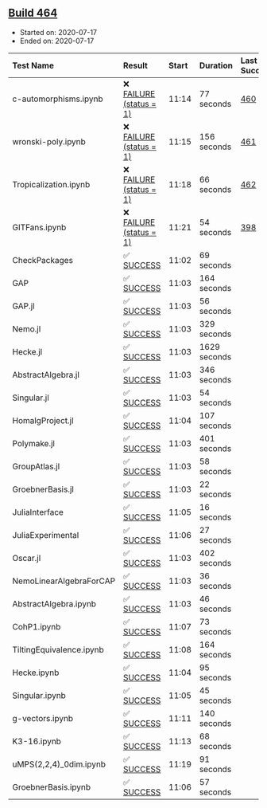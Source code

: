 ## [Build 464](https://oscarci.mathematik.uni-kl.de/job/oscar-stable/464/)

* Started on: 2020-07-17
* Ended on: 2020-07-17

| Test Name    | Result | Start | Duration | Last Success | First Failure |
|:-------------|:-------|:------|:---------|:-------------|:--------------|
| c-automorphisms.ipynb | ❌ [FAILURE (status = 1)](https://oscarci.mathematik.uni-kl.de/job/oscar-stable/464/artifact/logs/build-464/c-automorphisms.ipynb.log) | 11:14 | 77 seconds | [460](https://oscarci.mathematik.uni-kl.de/job/oscar-stable/460/) | [461](https://oscarci.mathematik.uni-kl.de/job/oscar-stable/461/) |
| wronski-poly.ipynb | ❌ [FAILURE (status = 1)](https://oscarci.mathematik.uni-kl.de/job/oscar-stable/464/artifact/logs/build-464/wronski-poly.ipynb.log) | 11:15 | 156 seconds | [461](https://oscarci.mathematik.uni-kl.de/job/oscar-stable/461/) | [462](https://oscarci.mathematik.uni-kl.de/job/oscar-stable/462/) |
| Tropicalization.ipynb | ❌ [FAILURE (status = 1)](https://oscarci.mathematik.uni-kl.de/job/oscar-stable/464/artifact/logs/build-464/Tropicalization.ipynb.log) | 11:18 | 66 seconds | [462](https://oscarci.mathematik.uni-kl.de/job/oscar-stable/462/) | [463](https://oscarci.mathematik.uni-kl.de/job/oscar-stable/463/) |
| GITFans.ipynb | ❌ [FAILURE (status = 1)](https://oscarci.mathematik.uni-kl.de/job/oscar-stable/464/artifact/logs/build-464/GITFans.ipynb.log) | 11:21 | 54 seconds | [398](https://oscarci.mathematik.uni-kl.de/job/oscar-stable/398/) | [399](https://oscarci.mathematik.uni-kl.de/job/oscar-stable/399/) |
| CheckPackages | ✅ [SUCCESS](https://oscarci.mathematik.uni-kl.de/job/oscar-stable/464/artifact/logs/build-464/CheckPackages.log) | 11:02 | 69 seconds |  |  |
| GAP | ✅ [SUCCESS](https://oscarci.mathematik.uni-kl.de/job/oscar-stable/464/artifact/logs/build-464/GAP.log) | 11:03 | 164 seconds |  |  |
| GAP.jl | ✅ [SUCCESS](https://oscarci.mathematik.uni-kl.de/job/oscar-stable/464/artifact/logs/build-464/GAP.jl.log) | 11:03 | 56 seconds |  |  |
| Nemo.jl | ✅ [SUCCESS](https://oscarci.mathematik.uni-kl.de/job/oscar-stable/464/artifact/logs/build-464/Nemo.jl.log) | 11:03 | 329 seconds |  |  |
| Hecke.jl | ✅ [SUCCESS](https://oscarci.mathematik.uni-kl.de/job/oscar-stable/464/artifact/logs/build-464/Hecke.jl.log) | 11:03 | 1629 seconds |  |  |
| AbstractAlgebra.jl | ✅ [SUCCESS](https://oscarci.mathematik.uni-kl.de/job/oscar-stable/464/artifact/logs/build-464/AbstractAlgebra.jl.log) | 11:03 | 346 seconds |  |  |
| Singular.jl | ✅ [SUCCESS](https://oscarci.mathematik.uni-kl.de/job/oscar-stable/464/artifact/logs/build-464/Singular.jl.log) | 11:03 | 54 seconds |  |  |
| HomalgProject.jl | ✅ [SUCCESS](https://oscarci.mathematik.uni-kl.de/job/oscar-stable/464/artifact/logs/build-464/HomalgProject.jl.log) | 11:04 | 107 seconds |  |  |
| Polymake.jl | ✅ [SUCCESS](https://oscarci.mathematik.uni-kl.de/job/oscar-stable/464/artifact/logs/build-464/Polymake.jl.log) | 11:03 | 401 seconds |  |  |
| GroupAtlas.jl | ✅ [SUCCESS](https://oscarci.mathematik.uni-kl.de/job/oscar-stable/464/artifact/logs/build-464/GroupAtlas.jl.log) | 11:03 | 58 seconds |  |  |
| GroebnerBasis.jl | ✅ [SUCCESS](https://oscarci.mathematik.uni-kl.de/job/oscar-stable/464/artifact/logs/build-464/GroebnerBasis.jl.log) | 11:03 | 22 seconds |  |  |
| JuliaInterface | ✅ [SUCCESS](https://oscarci.mathematik.uni-kl.de/job/oscar-stable/464/artifact/logs/build-464/JuliaInterface.log) | 11:05 | 16 seconds |  |  |
| JuliaExperimental | ✅ [SUCCESS](https://oscarci.mathematik.uni-kl.de/job/oscar-stable/464/artifact/logs/build-464/JuliaExperimental.log) | 11:06 | 27 seconds |  |  |
| Oscar.jl | ✅ [SUCCESS](https://oscarci.mathematik.uni-kl.de/job/oscar-stable/464/artifact/logs/build-464/Oscar.jl.log) | 11:03 | 402 seconds |  |  |
| NemoLinearAlgebraForCAP | ✅ [SUCCESS](https://oscarci.mathematik.uni-kl.de/job/oscar-stable/464/artifact/logs/build-464/NemoLinearAlgebraForCAP.log) | 11:03 | 36 seconds |  |  |
| AbstractAlgebra.ipynb | ✅ [SUCCESS](https://oscarci.mathematik.uni-kl.de/job/oscar-stable/464/artifact/logs/build-464/AbstractAlgebra.ipynb.log) | 11:03 | 46 seconds |  |  |
| CohP1.ipynb | ✅ [SUCCESS](https://oscarci.mathematik.uni-kl.de/job/oscar-stable/464/artifact/logs/build-464/CohP1.ipynb.log) | 11:07 | 73 seconds |  |  |
| TiltingEquivalence.ipynb | ✅ [SUCCESS](https://oscarci.mathematik.uni-kl.de/job/oscar-stable/464/artifact/logs/build-464/TiltingEquivalence.ipynb.log) | 11:08 | 164 seconds |  |  |
| Hecke.ipynb | ✅ [SUCCESS](https://oscarci.mathematik.uni-kl.de/job/oscar-stable/464/artifact/logs/build-464/Hecke.ipynb.log) | 11:04 | 95 seconds |  |  |
| Singular.ipynb | ✅ [SUCCESS](https://oscarci.mathematik.uni-kl.de/job/oscar-stable/464/artifact/logs/build-464/Singular.ipynb.log) | 11:05 | 45 seconds |  |  |
| g-vectors.ipynb | ✅ [SUCCESS](https://oscarci.mathematik.uni-kl.de/job/oscar-stable/464/artifact/logs/build-464/g-vectors.ipynb.log) | 11:11 | 140 seconds |  |  |
| K3-16.ipynb | ✅ [SUCCESS](https://oscarci.mathematik.uni-kl.de/job/oscar-stable/464/artifact/logs/build-464/K3-16.ipynb.log) | 11:13 | 68 seconds |  |  |
| uMPS(2,2,4)_0dim.ipynb | ✅ [SUCCESS](https://oscarci.mathematik.uni-kl.de/job/oscar-stable/464/artifact/logs/build-464/uMPS-2-2-4-_0dim.ipynb.log) | 11:19 | 91 seconds |  |  |
| GroebnerBasis.ipynb | ✅ [SUCCESS](https://oscarci.mathematik.uni-kl.de/job/oscar-stable/464/artifact/logs/build-464/GroebnerBasis.ipynb.log) | 11:06 | 57 seconds |  |  |
